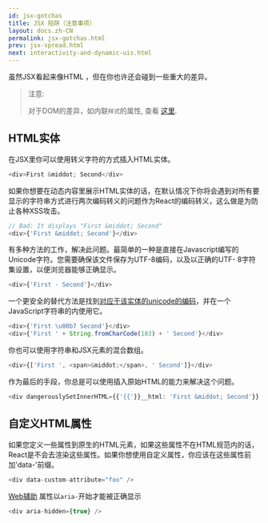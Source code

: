 ```yaml
---
id: jsx-gotchas
title: JSX 陷阱（注意事项）
layout: docs.zh-CN
permalink: jsx-gotchas.html
prev: jsx-spread.html
next: interactivity-and-dynamic-uis.html
---
```



虽然JSX看起来像HTML ，但在你也许还会碰到一些重大的差异。 

> 注意:
>
> 对于DOM的差异，如内联`样式`的属性, 查看 [这里](/react/docs/dom-differences.html).

## HTML实体

在JSX里你可以使用转义字符的方式插入HTML实体。

```javascript
<div>First &middot; Second</div>
```

如果你想要在动态内容里展示HTML实体的话，在默认情况下你将会遇到对所有要显示的字符串方式进行两次编码转义的问题作为React的编码转义，这么做是为防止各种XSS攻击。

```javascript
// Bad: It displays "First &middot; Second"
<div>{'First &middot; Second'}</div>
```

有多种方法的工作，解决此问题。最简单的一种是直接在Javascript编写的Unicode字符。您需要确保该文件保存为UTF-8编码，以及以正确的UTF- 8字符集设置，以便浏览器能够正确显示。

```javascript
<div>{'First · Second'}</div>
```

一个更安全的替代方法是找到[对应于该实体的unicode的编码](http://www.fileformat.info/info/unicode/char/b7/index.htm)，并在一个JavaScript字符串的内使用它。

```javascript
<div>{'First \u00b7 Second'}</div>
<div>{'First ' + String.fromCharCode(183) + ' Second'}</div>
```

你也可以使用字符串和JSX元素的混合数组。

```javascript
<div>{['First ', <span>&middot;</span>, ' Second']}</div>
```

作为最后的手段，你总是可以使用插入原始HTML的能力来解决这个问题。

```javascript
<div dangerouslySetInnerHTML={{'{{'}}__html: 'First &middot; Second'}} />
```


## 自定义HTML属性

如果您定义一些属性到原生的HTML元素，如果这些属性不在HTML规范内的话，React是不会去渲染这些属性。如果你想使用自定义属性，你应该在这些属性前加'data-'前缀。

```javascript
<div data-custom-attribute="foo" />
```

[Web辅助](http://www.w3.org/WAI/intro/aria) 属性以`aria-`开始才能被正确显示

```javascript
<div aria-hidden={true} />
```
